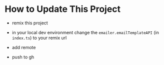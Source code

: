 # How to Update This Project

- remix this project
- in your local dev environment change the `emailer.emailTemplateAPI` (in `index.ts`) to your remix url

- add remote
- push to gh
